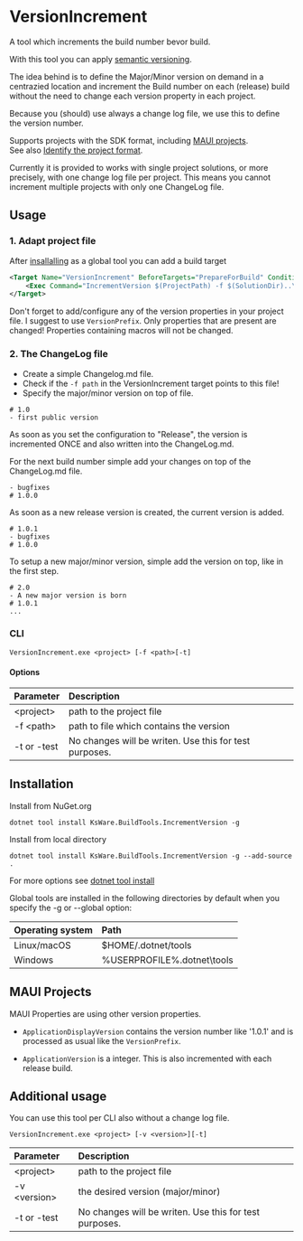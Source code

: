 # VersionIncrement

A tool which increments the build number bevor build.

With this tool you can apply [semantic versioning](https://semver.org/lang/de/).

The idea behind is to define the Major/Minor version on demand in a centrazied location and increment the Build number on each (release) build without the need to change each version property in each project.

Because you (should) use always a change log file, we use this to define the version number. 

Supports projects with the SDK format, including [MAUI projects](#MAUI-projects).  
See also [Identify the project format](https://docs.microsoft.com/en-us/nuget/resources/check-project-format).

Currently it is provided to works with single project solutions, or more precisely, with one change log file per project. 
This means you cannot increment multiple projects with only one ChangeLog file.

## Usage

### 1. Adapt project file

After [insallalling](#installation) as a global tool you can add a build target

```xml
<Target Name="VersionIncrement" BeforeTargets="PrepareForBuild" Condition="$(Configuration)=='Release'">
	<Exec Command="IncrementVersion $(ProjectPath) -f $(SolutionDir)..\ChangeLog.md" />
</Target>
```
Don't forget to add/configure any of the version properties in your project file. 
I suggest to use `VersionPrefix`. 
Only properties that are present are changed! 
Properties containing macros will not be changed.

### 2. The ChangeLog file
 - Create a simple Changelog.md file.  
 - Check if the  `-f path` in the VersionIncrement target points to this file!  
 - Specify the major/minor version on top of file.

```
# 1.0
- first public version
```

As soon as you set the configuration to "Release", the version is incremented ONCE and also written into the ChangeLog.md.

For the next build number simple add your changes on top of the ChangeLog.md file. 
```
- bugfixes
# 1.0.0
```
As soon as a new release version is created, the current version is added.
```
# 1.0.1
- bugfixes
# 1.0.0
```
To setup a new major/minor version, simple add the version on top, like in the first step.
```
# 2.0
- A new major version is born
# 1.0.1
...
```

### CLI

`VersionIncrement.exe <project> [-f <path>[-t]`

#### Options
| Parameter | Description
|:--|:---|
| \<project>    | path to the project file
| -f \<path>   | path to file which contains the version
| -t or -test  | No changes will be writen. Use this for test purposes.

## Installation

Install from NuGet.org

```CLI
dotnet tool install KsWare.BuildTools.IncrementVersion -g
```

Install from local directory

```CLI
dotnet tool install KsWare.BuildTools.IncrementVersion -g --add-source .
```
For more options see [dotnet tool install](https://docs.microsoft.com/en-us/dotnet/core/tools/dotnet-tool-install)

Global tools are installed in the following directories by default when you specify the -g or --global option:

| Operating system |	Path
|:--|:--
| Linux/macOS |	$HOME/.dotnet/tools
| Windows |	%USERPROFILE%\.dotnet\tools

## MAUI Projects

MAUI Properties are using other version properties. 

 - `ApplicationDisplayVersion` contains the version number like '1.0.1' and is processed as usual like the `VersionPrefix`. 

 - `ApplicationVersion` is a integer. This is also incremented with each release build.

 ## Additional usage

 You can use this tool per CLI also without a change log file.

 `VersionIncrement.exe <project> [-v <version>][-t]`

 | Parameter | Description
|:--|:---|
| \<project>    | path to the project file
| -v \<version>   | the desired version (major/minor)
| -t or -test  | No changes will be writen. Use this for test purposes.
